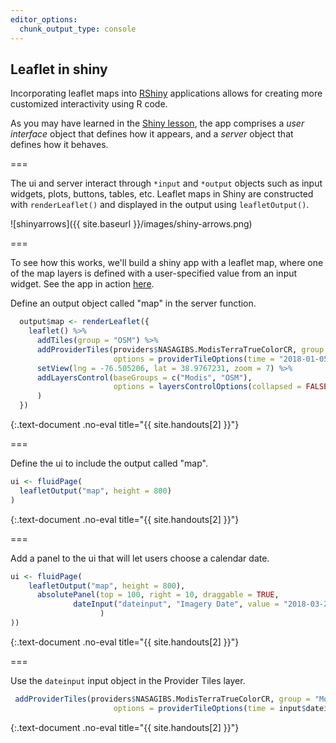 ```yaml
---
editor_options: 
  chunk_output_type: console
---
```


## Leaflet in shiny

Incorporating leaflet maps into [RShiny](https://shiny.rstudio.com/) applications allows for creating more customized interactivity using R code.

As you may have learned in the [Shiny lesson](https://cyberhelp.sesync.org/basic-Shiny-lesson/), the app comprises a *user interface* object that defines how it appears, and a *server* object that defines how it behaves. 

===

The ui and server interact through `*input` and `*output` objects such as input widgets, plots, buttons, tables, etc. Leaflet maps in Shiny are constructed with `renderLeaflet()` and displayed in the output using `leafletOutput()`.

![shinyarrows]({{ site.baseurl }}/images/shiny-arrows.png)

===

To see how this works, we'll build a shiny app with a leaflet map, where one of the map layers is defined with a user-specified value from an input widget. See the app in action [here](https://shiny.sesync.org/apps/leaflet-in-R-shinydemo1/). 

Define an output object called "map" in the server function. 



~~~r
  output$map <- renderLeaflet({
    leaflet() %>%
      addTiles(group = "OSM") %>%
      addProviderTiles(providers$NASAGIBS.ModisTerraTrueColorCR, group = "Modis",
                       options = providerTileOptions(time = "2018-01-05")) %>%
      setView(lng = -76.505206, lat = 38.9767231, zoom = 7) %>%
      addLayersControl(baseGroups = c("Modis", "OSM"),
                       options = layersControlOptions(collapsed = FALSE)
      )
  })
~~~
{:.text-document .no-eval title="{{ site.handouts[2] }}"}


===

Define the ui to include the output called "map". 



~~~r
ui <- fluidPage(
  leafletOutput("map", height = 800)
)
~~~
{:.text-document .no-eval title="{{ site.handouts[2] }}"}


===

Add a panel to the ui that will let users choose a calendar date. 



~~~r
ui <- fluidPage(
    leafletOutput("map", height = 800),
      absolutePanel(top = 100, right = 10, draggable = TRUE,
              dateInput("dateinput", "Imagery Date", value = "2018-03-28"
                    )
))
~~~
{:.text-document .no-eval title="{{ site.handouts[2] }}"}


===

Use the `dateinput` input object in the Provider Tiles layer.



~~~r
 addProviderTiles(providers$NASAGIBS.ModisTerraTrueColorCR, group = "Modis",
                       options = providerTileOptions(time = input$dateinput))
~~~
{:.text-document .no-eval title="{{ site.handouts[2] }}"}

